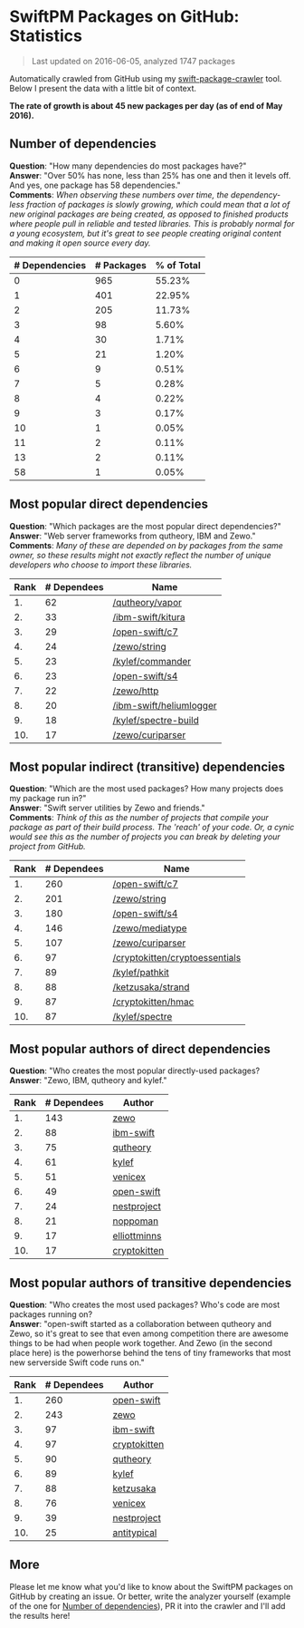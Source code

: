 
# SwiftPM Packages on GitHub: Statistics

> Last updated on 2016-06-05, analyzed 1747 packages

Automatically crawled from GitHub using my [swift-package-crawler](https://github.com/czechboy0/swift-package-crawler) tool. Below I present the data with a little bit of context.

**The rate of growth is about 45 new packages per day (as of end of May 2016).**

## Number of dependencies
**Question**: "How many dependencies do most packages have?"  
**Answer**: "Over 50% has none, less than 25% has one and then it levels off. And yes, one package has 58 dependencies."  
**Comments**: *When observing these numbers over time, the dependency-less fraction of packages is slowly growing, which could mean that a lot of new original packages are being created, as opposed to finished products where people pull in reliable and tested libraries. This is probably normal for a young ecosystem, but it's great to see people creating original content and making it open source every day.*

| # Dependencies | # Packages | % of Total |
| --- | --- | --- |
|   0 | 965 | 55.23% |
|   1 | 401 | 22.95% |
|   2 | 205 | 11.73% |
|   3 |  98 |  5.60% |
|   4 |  30 |  1.71% |
|   5 |  21 |  1.20% |
|   6 |   9 |  0.51% |
|   7 |   5 |  0.28% |
|   8 |   4 |  0.22% |
|   9 |   3 |  0.17% |
|  10 |   1 |  0.05% |
|  11 |   2 |  0.11% |
|  13 |   2 |  0.11% |
|  58 |   1 |  0.05% |

## Most popular direct dependencies
**Question**: "Which packages are the most popular direct dependencies?"  
**Answer**: "Web server frameworks from qutheory, IBM and Zewo."  
**Comments**: *Many of these are depended on by packages from the same owner, so these results might not exactly reflect the number of unique developers who choose to import these libraries.*  

| Rank | # Dependees | Name |
| --- | --- | --- |
|   1. |  62 | [/qutheory/vapor](https://github.com/qutheory/vapor) |
|   2. |  33 | [/ibm-swift/kitura](https://github.com/ibm-swift/kitura) |
|   3. |  29 | [/open-swift/c7](https://github.com/open-swift/c7) |
|   4. |  24 | [/zewo/string](https://github.com/zewo/string) |
|   5. |  23 | [/kylef/commander](https://github.com/kylef/commander) |
|   6. |  23 | [/open-swift/s4](https://github.com/open-swift/s4) |
|   7. |  22 | [/zewo/http](https://github.com/zewo/http) |
|   8. |  20 | [/ibm-swift/heliumlogger](https://github.com/ibm-swift/heliumlogger) |
|   9. |  18 | [/kylef/spectre-build](https://github.com/kylef/spectre-build) |
|  10. |  17 | [/zewo/curiparser](https://github.com/zewo/curiparser) |

## Most popular indirect (transitive) dependencies
**Question**: "Which are the most used packages? How many projects does my package run in?"  
**Answer**: "Swift server utilities by Zewo and friends."  
**Comments**: *Think of this as the number of projects that compile your package as part of their build process. The 'reach' of your code. Or, a cynic would see this as the number of projects you can break by deleting your project from GitHub.*  

| Rank | # Dependees | Name |
| --- | --- | --- |
|   1. | 260 | [/open-swift/c7](https://github.com/open-swift/c7) |
|   2. | 201 | [/zewo/string](https://github.com/zewo/string) |
|   3. | 180 | [/open-swift/s4](https://github.com/open-swift/s4) |
|   4. | 146 | [/zewo/mediatype](https://github.com/zewo/mediatype) |
|   5. | 107 | [/zewo/curiparser](https://github.com/zewo/curiparser) |
|   6. |  97 | [/cryptokitten/cryptoessentials](https://github.com/cryptokitten/cryptoessentials) |
|   7. |  89 | [/kylef/pathkit](https://github.com/kylef/pathkit) |
|   8. |  88 | [/ketzusaka/strand](https://github.com/ketzusaka/strand) |
|   9. |  87 | [/cryptokitten/hmac](https://github.com/cryptokitten/hmac) |
|  10. |  87 | [/kylef/spectre](https://github.com/kylef/spectre) |

## Most popular authors of direct dependencies
**Question**: "Who creates the most popular directly-used packages?  
**Answer**: "Zewo, IBM, qutheory and kylef."    

| Rank | # Dependees | Author |
| --- | --- | --- |
|   1. | 143 | [zewo](https://github.com/zewo) |
|   2. |  88 | [ibm-swift](https://github.com/ibm-swift) |
|   3. |  75 | [qutheory](https://github.com/qutheory) |
|   4. |  61 | [kylef](https://github.com/kylef) |
|   5. |  51 | [venicex](https://github.com/venicex) |
|   6. |  49 | [open-swift](https://github.com/open-swift) |
|   7. |  24 | [nestproject](https://github.com/nestproject) |
|   8. |  21 | [noppoman](https://github.com/noppoman) |
|   9. |  17 | [elliottminns](https://github.com/elliottminns) |
|  10. |  17 | [cryptokitten](https://github.com/cryptokitten) |

## Most popular authors of transitive dependencies
**Question**: "Who creates the most used packages? Who's code are most packages running on?  
**Answer**: "open-swift started as a collaboration between qutheory and Zewo, so it's great to see that even among competition there are awesome things to be had when people work together. And Zewo (in the second place here) is the powerhorse behind the tens of tiny frameworks that most new serverside Swift code runs on."    

| Rank | # Dependees | Author |
| --- | --- | --- |
|   1. | 260 | [open-swift](https://github.com/open-swift) |
|   2. | 243 | [zewo](https://github.com/zewo) |
|   3. |  97 | [ibm-swift](https://github.com/ibm-swift) |
|   4. |  97 | [cryptokitten](https://github.com/cryptokitten) |
|   5. |  90 | [qutheory](https://github.com/qutheory) |
|   6. |  89 | [kylef](https://github.com/kylef) |
|   7. |  88 | [ketzusaka](https://github.com/ketzusaka) |
|   8. |  76 | [venicex](https://github.com/venicex) |
|   9. |  39 | [nestproject](https://github.com/nestproject) |
|  10. |  25 | [antitypical](https://github.com/antitypical) |

## More
Please let me know what you'd like to know about the SwiftPM packages on GitHub by creating an issue. Or better, write the analyzer yourself (example of the one for [Number of dependencies](https://github.com/czechboy0/swift-package-crawler/blob/master/Sources/AnalyzerLib/DependencyTrees.swift)), PR it into the crawler and I'll add the results here!
